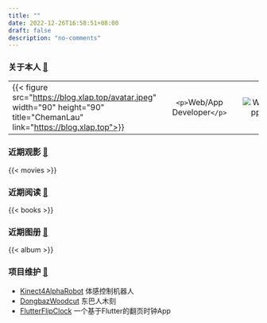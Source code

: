 ```yaml
---
title: ""
date: 2022-12-26T16:58:51+08:00
draft: false
description: "no-comments"
---
```

### 关于本人 [🔗](https://github.com/liuchaowen)

|                                                                                                                             |  |                                  |  |                                                                                                                                       |
| :-------------------------------------------------------------------------------------------------------------------------- | :-: | :------------------------------: | :-: | ------------------------------------------------------------------------------------------------------------------------------------: |
| {{< figure src="https://blog.xlap.top/avatar.jpeg" width="90" height="90" title="ChemanLau" link="https://blog.xlap.top">}} |  | `<p>`Web/App Developer`</p>` |  | ![Web/App Dev](https://github-readme-stats.vercel.app/api/top-langs/?username=liuchaowen&layout=compact&hide_border=true&langs_count=8) |

### 近期观影 [🔗](/movies)

{{< movies >}}

### 近期阅读 [🔗](/books)

{{< books >}}

### 近期图册  [🔗](https://api.mm.xlap.top)

{{< album >}}

### 项目维护 [🔗](https://github.com/liuchaowen/project.xlap.top)

* [Kinect4AlphaRobot](/post/tech/kinect4alpharobot/) 体感控制机器人
* [DongbazWoodcut](https://project.xlap.top/dongbaz) 东巴人木刻
* [FlutterFlipClock](https://project.xlap.top/flipclock/) 一个基于Flutter的翻页时钟App
